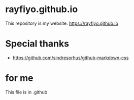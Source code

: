 # rayfiyo.github.io
This repository is my website.
https://rayfiyo.github.io

# Special thanks
* https://github.com/sindresorhus/github-markdown-css

# for me
This file is in .github

